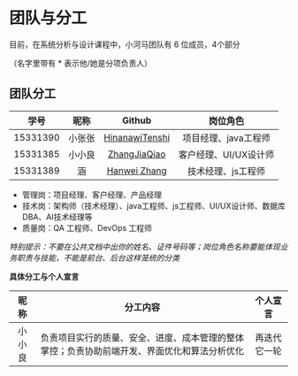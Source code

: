

# 团队与分工

目前，在系统分析与设计课程中，小河马团队有 6 位成员，4个部分


（名字里带有 * 表示他/她是分项负责人）

## 团队分工

|学号|昵称|Github|岗位角色|
|:--:|:--:|:--:|:--:|
|15331390|小张张|[HinanawiTenshi](https://github.com/HinanawiTenshi)|项目经理、java工程师|
|15331385|小小良|[ZhangJiaQiao](https://github.com/ZhangJiaQiao)|客户经理、UI/UX设计师|
|15331389|涵|[Hanwei Zhang](https://github.com/Richard4Yjl)|技术经理、js工程师|

* 管理岗：项目经理、客户经理、产品经理
* 技术岗：架构师（技术经理）、java工程师、js工程师、UI/UX设计师、数据库DBA、AI技术经理等
* 质量岗：QA 工程师、DevOps 工程师

*特别提示：不要在公共文档中出你的姓名、证件号码等；岗位角色名称要能体现业务职责与技能，不能是前台、后台这样笼统的分类*

**具体分工与个人宣言**

|昵称|分工内容|个人宣言|
|:--:|:--:|:--:|
|小小良|负责项目实行的质量、安全、进度、成本管理的整体掌控；负责协助前端开发、界面优化和算法分析优化|再迭代它一轮|